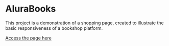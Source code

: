 # AluraBooks

This project is a demonstration of a shopping page, created to illustrate the basic responsiveness of a bookshop platform.

[Access the page here](https://tatyellebarbosa.github.io/AluraBooks/)
